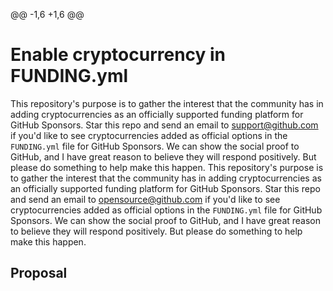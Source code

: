 @@ -1,6 +1,6 @@
# Enable cryptocurrency in FUNDING.yml
This repository's purpose is to gather the interest that the community has in adding cryptocurrencies as an officially supported funding platform for GitHub Sponsors. Star this repo and send an email to support@github.com if you'd like to see cryptocurrencies added as official options in the `FUNDING.yml` file for GitHub Sponsors. We can show the social proof to GitHub, and I have great reason to believe they will respond positively. But please do something to help make this happen.
This repository's purpose is to gather the interest that the community has in adding cryptocurrencies as an officially supported funding platform for GitHub Sponsors. Star this repo and send an email to opensource@github.com if you'd like to see cryptocurrencies added as official options in the `FUNDING.yml` file for GitHub Sponsors. We can show the social proof to GitHub, and I have great reason to believe they will respond positively. But please do something to help make this happen.

## Proposal
